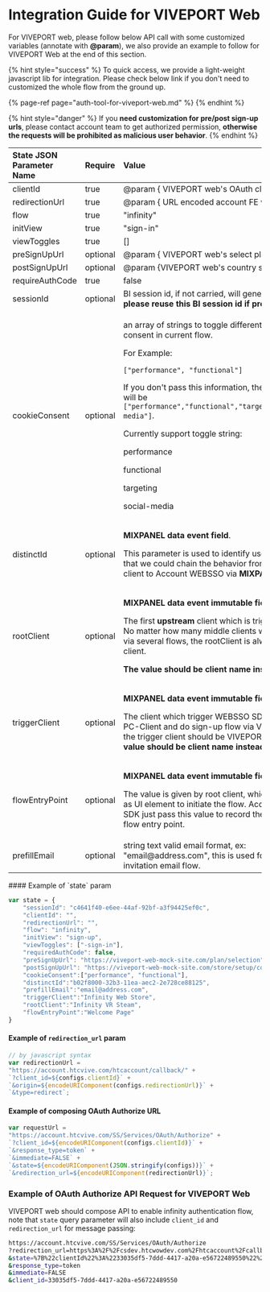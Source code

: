 # Integration Guide for VIVEPORT Web

For VIVEPORT web, please follow below API call with some customized variables \(annotate with **@param**\), we also provide an example to follow for VIVEPORT Web at the end of this section.

{% hint style="success" %}
To quick access, we provide a light-weight javascript lib for integration. Please check below link if you don't need to customized the whole flow from the ground up.

{% page-ref page="auth-tool-for-viveport-web.md" %}
{% endhint %}

{% hint style="danger" %}
If you **need customization for pre/post sign-up urls**, please contact account team to get authorized permission, **otherwise the requests will be prohibited as malicious user behavior**.
{% endhint %}

<table>
  <thead>
    <tr>
      <th style="text-align:left">State JSON Parameter Name</th>
      <th style="text-align:left">Require</th>
      <th style="text-align:left">Value</th>
    </tr>
  </thead>
  <tbody>
    <tr>
      <td style="text-align:left">clientId</td>
      <td style="text-align:left">true</td>
      <td style="text-align:left">@param { VIVEPORT web&apos;s OAuth client id }</td>
    </tr>
    <tr>
      <td style="text-align:left">redirectionUrl</td>
      <td style="text-align:left">true</td>
      <td style="text-align:left">@param { URL encoded account FE wrapped url }</td>
    </tr>
    <tr>
      <td style="text-align:left">flow</td>
      <td style="text-align:left">true</td>
      <td style="text-align:left">&quot;infinity&quot;</td>
    </tr>
    <tr>
      <td style="text-align:left">initView</td>
      <td style="text-align:left">true</td>
      <td style="text-align:left">&quot;sign-in&quot;</td>
    </tr>
    <tr>
      <td style="text-align:left">viewToggles</td>
      <td style="text-align:left">true</td>
      <td style="text-align:left">[]</td>
    </tr>
    <tr>
      <td style="text-align:left">preSignUpUrl</td>
      <td style="text-align:left">optional</td>
      <td style="text-align:left">@param { VIVEPORT web&apos;s select plan url }</td>
    </tr>
    <tr>
      <td style="text-align:left">postSignUpUrl</td>
      <td style="text-align:left">optional</td>
      <td style="text-align:left">@param {VIVEPORT web&apos;s country setting url}</td>
    </tr>
    <tr>
      <td style="text-align:left">requireAuthCode</td>
      <td style="text-align:left">true</td>
      <td style="text-align:left">false</td>
    </tr>
    <tr>
      <td style="text-align:left">sessionId</td>
      <td style="text-align:left">optional</td>
      <td style="text-align:left">BI session id, if not carried, will generate for it,<b> please reuse this BI session id if present.</b>
      </td>
    </tr>
    <tr>
      <td style="text-align:left">cookieConsent</td>
      <td style="text-align:left">optional</td>
      <td style="text-align:left">
        <p>an array of strings to toggle different cookie consent in current flow.</p>
        <p>For Example:</p>
        <p><code>[&quot;performance&quot;, &quot;functional&quot;]</code>
        </p>
        <p>If you don&apos;t pass this information, the default value will be <code>[&quot;performance&quot;,&quot;functional&quot;,&quot;targeting&quot;,&quot;social-media&quot;]</code>.</p>
        <p></p>
        <p>Currently support toggle string:</p>
        <p></p>
        <p>performance</p>
        <p>functional</p>
        <p>targeting</p>
        <p>social-media</p>
      </td>
    </tr>
    <tr>
      <td style="text-align:left">distinctId</td>
      <td style="text-align:left">optional</td>
      <td style="text-align:left">
        <p><b>MIXPANEL data event field</b>.</p>
        <p>This parameter is used to identify user session so that we could chain
          the behavior from upstream client to Account WEBSSO via <b>MIXPANEL </b>distinctId.</p>
      </td>
    </tr>
    <tr>
      <td style="text-align:left">rootClient</td>
      <td style="text-align:left">optional</td>
      <td style="text-align:left">
        <p><b>MIXPANEL data event immutable field. </b>
        </p>
        <p>The first <b>upstream </b>client which is triggered by user.
          <br />No matter how many middle clients which triggered via several flows, the
          rootClient is always the initiate client.</p>
        <p><b>The value should be client name instead of UUID</b>
        </p>
      </td>
    </tr>
    <tr>
      <td style="text-align:left">triggerClient</td>
      <td style="text-align:left">optional</td>
      <td style="text-align:left">
        <p><b>MIXPANEL data event immutable field. </b>
        </p>
        <p>The client which trigger WEBSSO SDK. If user open PC-Client and do sign-up
          flow via VIVEPORT Store, the trigger client should be VIVEPORT Store. <b>The value should be client name instead of UUID</b>
        </p>
      </td>
    </tr>
    <tr>
      <td style="text-align:left">flowEntryPoint</td>
      <td style="text-align:left">optional</td>
      <td style="text-align:left">
        <p><b>MIXPANEL data event immutable field. </b>
        </p>
        <p>The value is given by root client, which described as UI element to initiate
          the flow. Account WEBSSO SDK just pass this value to record the data value
          of flow entry point.</p>
      </td>
    </tr>
    <tr>
      <td style="text-align:left">prefillEmail</td>
      <td style="text-align:left">optional</td>
      <td style="text-align:left">string text valid email format, ex: &quot;email@address.com&quot;, this
        is used for org user invitation email flow.</td>
    </tr>
  </tbody>
</table>#### Example of `state` param

```javascript
var state = {
    "sessionId": "c4641f40-e6ee-44af-92bf-a3f94425ef0c",
    "clientId": "",
    "redirectionUrl": "",
    "flow": "infinity",
    "initView": "sign-up",
    "viewToggles": ["-sign-in"],
    "requiredAuthCode": false, 
    "preSignUpUrl": "https://viveport-web-mock-site.com/plan/selection",
    "postSignUpUrl": "https://viveport-web-mock-site.com/store/setup/country",
    "cookieConsent":["performance", "functional"],
    "distinctId":"b02f8000-32b3-11ea-aec2-2e728ce88125",
    "prefillEmail":"email@address.com",
    "triggerClient":"Infinity Web Store",
    "rootClient":"Infinity VR Steam",
    "flowEntryPoint":"Welcome Page"
}
```

#### Example of `redirection_url` param

```javascript
// by javascript syntax
var redirectionUrl = 
"https://account.htcvive.com/htcaccount/callback/" +
`?client_id=${configs.clientId}` +
`&origin=${encodeURIComponent(configs.redirectionUrl)}` +
`&type=redirect`;
```

#### Example of composing OAuth Authorize URL

```javascript
var requestUrl = 
"https://account.htcvive.com/SS/Services/OAuth/Authorize" +
`?client_id=${encodeURIComponent(configs.clientId)}` +
`&response_type=token` +
`&immediate=FALSE` +
`&state=${encodeURIComponent(JSON.stringify(configs))}` +
`&redirection_url=${encodeURIComponent(redirectionUrl)}`;
```

### Example of OAuth Authorize API Request for VIVEPORT Web

VIVEPORT web should compose API to enable infinity authentication flow, note that `state` query parameter will also include `client_id` and `redirection_url` for message passing:

```bash
https://account.htcvive.com/SS/Services/OAuth/Authorize
?redirection_url=https%3A%2F%2Fcsdev.htcwowdev.com%2Fhtcaccount%2Fcallback%2F%3Fclient_id%3D33035df5-7ddd-4417-a20a-e56722489550%26origin%3Dhttps%253A%252F%252Fid-dev-websso.htcwowdev.com%252F19%252Fdev.html%26type%3Dredirect
&state=%7B%22clientId%22%3A%2233035df5-7ddd-4417-a20a-e56722489550%22%2C%22redirectionUrl%22%3A%22https%3A%2F%2Fid-dev-websso.htcwowdev.com%2F19%2Fdev.html%22%2C%22flow%22%3A%22infinity%22%2C%22initView%22%3A%22sign-in%22%2C%22viewToggles%22%3A%5B%5D%2C%22preSignUpUrl%22%3A%22%22%2C%22postSignUpUrl%22%3A%22%22%2C%22cookieConsent%22%3A%5B%22performance%22%2C%22functional%22%5D%7D
&response_type=token
&immediate=FALSE
&client_id=33035df5-7ddd-4417-a20a-e56722489550
```

